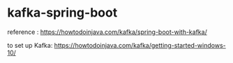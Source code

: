 # kafka-spring-boot

reference : https://howtodoinjava.com/kafka/spring-boot-with-kafka/

to set up Kafka: https://howtodoinjava.com/kafka/getting-started-windows-10/
